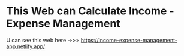 # This Web can Calculate Income - Expense Management

U can see this web here ->>> https://income-expense-management-app.netlify.app/
